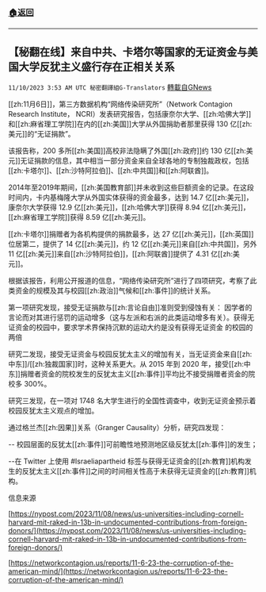 ###  [:house:返回](README.md)
---


## 【秘翻在线】来自中共、卡塔尔等国家的无证资金与美国大学反犹主义盛行存在正相关关系
`11/10/2023 3:53 AM UTC 秘密翻譯組G-Translators` [轉載自GNews](https://gnews.org/articles/1953476)

[[zh:11月6日]]，第三方数据机构“网络传染研究所”（Network Contagion Research Institute， NCRI）发表研究报告，包括康奈尔大学、[[zh:哈佛大学]]和[[zh:麻省理工学院]]在内的[[zh:美国]]大学从外国捐助者那里获得 130 亿[[zh:美元]]的“无证捐款”。

该报告称，200 多所[[zh:美国]]高校非法隐瞒了外国[[zh:政府]]约 130 亿[[zh:美元]]无证捐款的信息，其中相当一部分资金来自全球各地的专制独裁政权，包括[[zh:卡塔尔]]、[[zh:沙特阿拉伯]]、[[zh:中共国]]和[[zh:阿联酋]]。

2014年至2019年期间，[[zh:美国教育部]]并未收到这些巨额资金的记录。在这段时间内，卡内基梅隆大学从外国实体获得的资金最多，达到 14.7 亿[[zh:美元]]，康奈尔大学获得 12.9 亿[[zh:美元]]，[[zh:哈佛大学]]获得 8.94 亿[[zh:美元]]，[[zh:麻省理工学院]]获得 8.59 亿[[zh:美元]]。

[[zh:卡塔尔]]捐赠者为各机构提供的捐款最多，达 27 亿[[zh:美元]]，[[zh:英国]]位居第二，提供了 14 亿[[zh:美元]]，约 12 亿[[zh:美元]]来自[[zh:中共国]]，另外 11 亿[[zh:美元]]来自[[zh:沙特阿拉伯]]，[[zh:阿联酋]]提供了 4.31 亿[[zh:美元]]。

根据该报告，利用公开报道的信息，“网络传染研究所”进行了四项研究，考察了此类资金的规模及其与校园[[zh:政治]]气候和[[zh:事件]]的统计关系。

第一项研究发现，接受无证捐款与[[zh:言论自由]]准则受到侵蚀有关： 因学者的言论而对其进行惩罚的运动增多（这与左派和右派的此类运动增多有关）。获得无证资金的校园中，要求学术界保持沉默的运动大约是没有获得无证资金 的校园的两倍

研究二发现，接受无证资金与校园反犹太主义的增加有关，当无证资金来自[[zh:中东]]/[[zh:独裁国家]]时，这种关系更大。从 2015 年到 2020 年，接受[[zh:中东]]捐赠者资金的院校发生的反犹太主义[[zh:事件]]平均比不接受捐赠者资金的院校多 300%。

研究三发现，在一项对 1748 名大学生进行的全国性调查中，收到无证资金预示着校园反犹太主义观点的增加。

通过格兰杰[[zh:因果]]关系（Granger Causality）分析，研究四发现：

-- 校园层面的反犹太[[zh:事件]]可前瞻性地预测地区级反犹太[[zh:事件]]的发生；

--在 Twitter 上使用 #Israeliapartheid 标签与获得无证资金的[[zh:教育]]机构发生的反犹太主义[[zh:事件]]之间的时间相关性高于未获得无证资金的[[zh:教育]]机构。

信息来源

[https://nypost.com/2023/11/08/news/us-universities-including-cornell-harvard-mit-raked-in-13b-in-undocumented-contributions-from-foreign-donors/](https://nypost.com/2023/11/08/news/us-universities-including-cornell-harvard-mit-raked-in-13b-in-undocumented-contributions-from-foreign-donors/)

[https://networkcontagion.us/reports/11-6-23-the-corruption-of-the-american-mind/](https://networkcontagion.us/reports/11-6-23-the-corruption-of-the-american-mind/)
